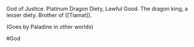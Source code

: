 God of Justice.  Platinum Dragon Diety, Lawful Good.  The dragon king, a lesser diety.  Brother of [[Tiamat]].

(Goes by Paladine in other worlds)

#God 